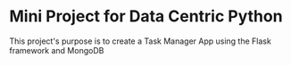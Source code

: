 # Mini Project for Data Centric Python

This project's purpose is to create a Task Manager App using the Flask framework and MongoDB